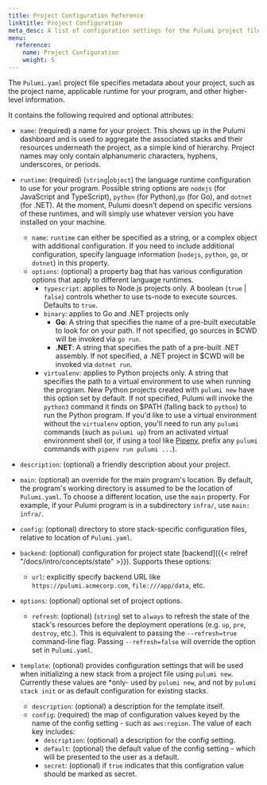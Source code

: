 ```yaml
---
title: Project Configuration Reference
linktitle: Project Configuration
meta_desc: A list of configuration settings for the Pulumi project file.
menu:
  reference:
    name: Project Configuration
    weight: 5
---
```


The `Pulumi.yaml` project file specifies metadata about your project, such as the project name, applicable runtime for your program, and other higher-level information.

It contains the following required and optional attributes:

- `name`: (required) a name for your project.  This shows up in the Pulumi dashboard and is used to aggregate the
  associated stacks and their resources underneath the project, as a simple kind of hierarchy.  Project names may only contain alphanumeric characters, hyphens, underscores, or periods.

- `runtime`: (required) (`string`|`object`) the language runtime configuration to use for your program.  Possible string options are `nodejs`
  (for JavaScript and TypeScript), `python` (for Python),`go` (for Go), and `dotnet` (for .NET).  At the moment, Pulumi doesn't depend on specific versions
  of these runtimes, and will simply use whatever version you have installed on your machine.
    - `name`: `runtime` can either be specified as a string, or a complex object with additional configuration. If you need to include additional configuration, specify language information (`nodejs`, `python`, `go`, or `dotnet`) in this property.
    - `options`: (optional) a property bag that has various configuration options that apply to different language runtimes.
        - `typescript`: applies to Node.js projects only. A boolean (`true` | `false`) controls whether to use ts-node to execute sources. Defaults to `true`.
        - `binary`: applies to Go and .NET projects only
            - **Go**: A string that specifies the name of a pre-built executable to look for on your path. If not specified, go sources in $CWD will be invoked via `go run`.
            - **.NET**: A string that specifies the path of a pre-built .NET assembly. If not specified, a .NET project in $CWD will be invoked via `dotnet run`.
        - `virtualenv`: applies to Python projects only. A string that specifies the path to a virtual environment to use when running the program. New Python projects created with `pulumi new` have this option set by default. If not specified, Pulumi will invoke the `python3` command it finds on $PATH (falling back to `python`) to run the Python program. If you'd like to use a virtual environment without the `virtualenv` option, you'll need to run any `pulumi` commands (such as `pulumi up`) from an activated virtual environment shell (or, if using a tool like [Pipenv](https://github.com/pypa/pipenv), prefix any `pulumi` commands with `pipenv run pulumi ...`).

- `description`: (optional) a friendly description about your project.

- `main`: (optional) an override for the main program's location. By default, the program's working directory is assumed to be the location of `Pulumi.yaml`. To choose a different location, use the `main` property. For example, if your Pulumi program is in a subdirectory `infra/`, use `main: infra/`.

- `config`: (optional) directory to store stack-specific configuration files, relative to location of `Pulumi.yaml`.

- `backend`: (optional) configuration for project state [backend]({{< relref "/docs/intro/concepts/state" >}}). Supports these options:
    - `url`: explicitly specify backend URL like `https://pulumi.acmecorp.com`, `file:///app/data`, etc.

- `options`: (optional) optional set of project options.
    - `refresh`: (optional) (`string`) set to `always` to refresh the state of the stack's resources before the deployment operations (e.g. `up`, `pre`, `destroy`, etc.). This is equivalent to passing the `--refresh=true` command-line flag. Passing `--refresh=false` will override the option set in `Pulumi.yaml`.

- `template`: (optional) provides configuration settings that will be used when initializing a new stack from a project file using `pulumi new`. Currently these values are *only- used by `pulumi new`, and not by `pulumi stack init` or as default configuration for existing stacks.
    - `description`: (optional) a description for the template itself.
    - `config`: (required) the map of configuration values keyed by the name of the config setting - such as `aws:region`.  The value of each key includes:
        - `description`: (optional) a description for the config setting.
        - `default`: (optional) the default value of the config setting - which will be presented to the user as a default.
        - `secret`: (optional) if `true` indicates that this configration value should be marked as secret.
